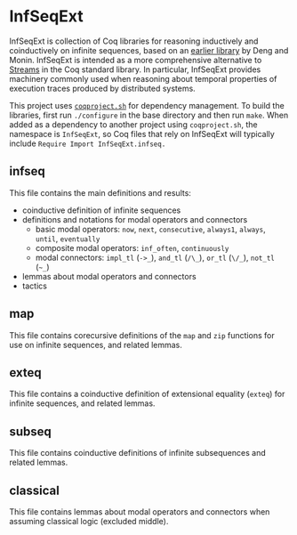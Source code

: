 # InfSeqExt
InfSeqExt is collection of Coq libraries for reasoning inductively and coinductively on infinite sequences, based on an [earlier library](http://ieeexplore.ieee.org/xpls/abs_all.jsp?arnumber=5198503) by Deng and Monin. InfSeqExt is intended as a more comprehensive alternative to [Streams](https://coq.inria.fr/library/Coq.Lists.Streams.html) in the Coq standard library. In particular, InfSeqExt provides machinery commonly used when reasoning about temporal properties of execution traces produced by distributed systems.

This project uses [`coqproject.sh`](https://github.com/dwoos/coqproject) for dependency management. To build the libraries, first run `./configure` in the base directory and then run `make`. When added as a dependency to another project using `coqproject.sh`, the namespace is `InfSeqExt`, so Coq files that rely on InfSeqExt will typically include `Require Import InfSeqExt.infseq.`

## infseq
This file contains the main definitions and results:
* coinductive definition of infinite sequences
* definitions and notations for modal operators and connectors
  - basic modal operators: `now`, `next`, `consecutive`, `always1`, `always`, `until`, `eventually`
  - composite modal operators: `inf_often`, `continuously`
  - modal connectors: `impl_tl` (`->_`), `and_tl` (`/\_`), `or_tl` (`\/_`), `not_tl` (`~_`)
* lemmas about modal operators and connectors
* tactics

## map
This file contains corecursive definitions of the `map` and `zip` functions for use on infinite sequences, and related lemmas.

## exteq
This file contains a coinductive definition of extensional equality (`exteq`) for infinite sequences, and related lemmas.

## subseq
This file contains coinductive definitions of infinite subsequences and related lemmas.

## classical
This file contains lemmas about modal operators and connectors when assuming classical logic (excluded middle).
